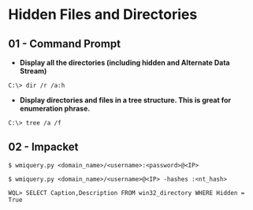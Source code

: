 # Hidden Files and Directories

## 01 - Command Prompt

- **Display all the directories (including hidden and Alternate Data Stream)**

`C:\> dir /r /a:h`

- **Display directories and files in a tree structure. This is great for enumeration phrase.**

`C:\> tree /a /f`

## 02 - Impacket

`$ wmiquery.py <domain_name>/<username>:<password>@<IP>`

`$ wmiquery.py <domain_name>/<username>@<IP> -hashes :<nt_hash>`

`WQL> SELECT Caption,Description FROM win32_directory WHERE Hidden = True`